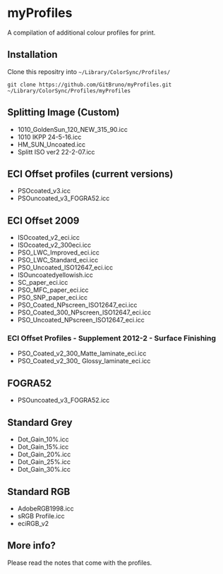 myProfiles
==========

A compilation of additional colour profiles for print.

Installation
------------
Clone this repositry into `~/Library/ColorSync/Profiles/`

    git clone https://github.com/GitBruno/myProfiles.git ~/Library/ColorSync/Profiles/myProfiles

Splitting Image (Custom)
------------------------
* 1010_GoldenSun_120_NEW_315_90.icc
* 1010 IKPP 24-5-16.icc
* HM_SUN_Uncoated.icc
* Splitt ISO ver2 22-2-07.icc

ECI Offset profiles (current versions)
--------------------------------------
* PSOcoated_v3.icc
* PSOuncoated_v3_FOGRA52.icc

ECI Offset 2009
---------------
* ISOcoated_v2_eci.icc
* ISOcoated_v2_300eci.icc
* PSO_LWC_Improved_eci.icc
* PSO_LWC_Standard_eci.icc
* PSO_Uncoated_ISO12647_eci.icc
* ISOuncoatedyellowish.icc
* SC_paper_eci.icc
* PSO_MFC_paper_eci.icc
* PSO_SNP_paper_eci.icc
* PSO_Coated_NPscreen_ISO12647_eci.icc
* PSO_Coated_300_NPscreen_ISO12647_eci.icc
* PSO_Uncoated_NPscreen_ISO12647_eci.icc

### ECI Offset Profiles - Supplement 2012-2 - Surface Finishing

* PSO_Coated_v2_300_Matte_laminate_eci.icc
* PSO_Coated_v2_300_ Glossy_laminate_eci.icc

FOGRA52
-------
* PSOuncoated_v3_FOGRA52.icc

Standard Grey
-------------
* Dot_Gain_10%.icc
* Dot_Gain_15%.icc
* Dot_Gain_20%.icc
* Dot_Gain_25%.icc
* Dot_Gain_30%.icc

Standard RGB
------------
* AdobeRGB1998.icc
* sRGB Profile.icc
* eciRGB_v2

More info?
---------
Please read the notes that come with the profiles.
